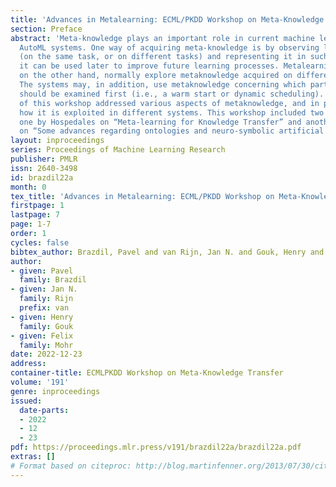 ```yaml
---
title: 'Advances in Metalearning: ECML/PKDD Workshop on Meta-Knowledge Transfer'
section: Preface
abstract: 'Meta-knowledge plays an important role in current machine learning and
  AutoML systems. One way of acquiring meta-knowledge is by observing learning processes
  (on the same task, or on different tasks) and representing it in such a way that
  it can be used later to improve future learning processes. Metalearning systems,
  on the other hand, normally explore metaknowledge acquired on different problems.
  The systems may, in addition, use metaknowledge concerning which part of the space
  should be examined first (i.e., a warm start or dynamic scheduling). Various contributions
  of this workshop addressed various aspects of metaknowledge, and in particular,
  how it is exploited in different systems. This workshop included two invited talks,
  one by Hospedales on “Meta-learning for Knowledge Transfer” and another by Hitzler
  on “Some advances regarding ontologies and neuro-symbolic artificial intelligence”. '
layout: inproceedings
series: Proceedings of Machine Learning Research
publisher: PMLR
issn: 2640-3498
id: brazdil22a
month: 0
tex_title: 'Advances in Metalearning: ECML/PKDD Workshop on Meta-Knowledge Transfer'
firstpage: 1
lastpage: 7
page: 1-7
order: 1
cycles: false
bibtex_author: Brazdil, Pavel and van Rijn, Jan N. and Gouk, Henry and Mohr, Felix
author:
- given: Pavel
  family: Brazdil
- given: Jan N.
  family: Rijn
  prefix: van
- given: Henry
  family: Gouk
- given: Felix
  family: Mohr
date: 2022-12-23
address:
container-title: ECMLPKDD Workshop on Meta-Knowledge Transfer
volume: '191'
genre: inproceedings
issued:
  date-parts:
  - 2022
  - 12
  - 23
pdf: https://proceedings.mlr.press/v191/brazdil22a/brazdil22a.pdf
extras: []
# Format based on citeproc: http://blog.martinfenner.org/2013/07/30/citeproc-yaml-for-bibliographies/
---
```

